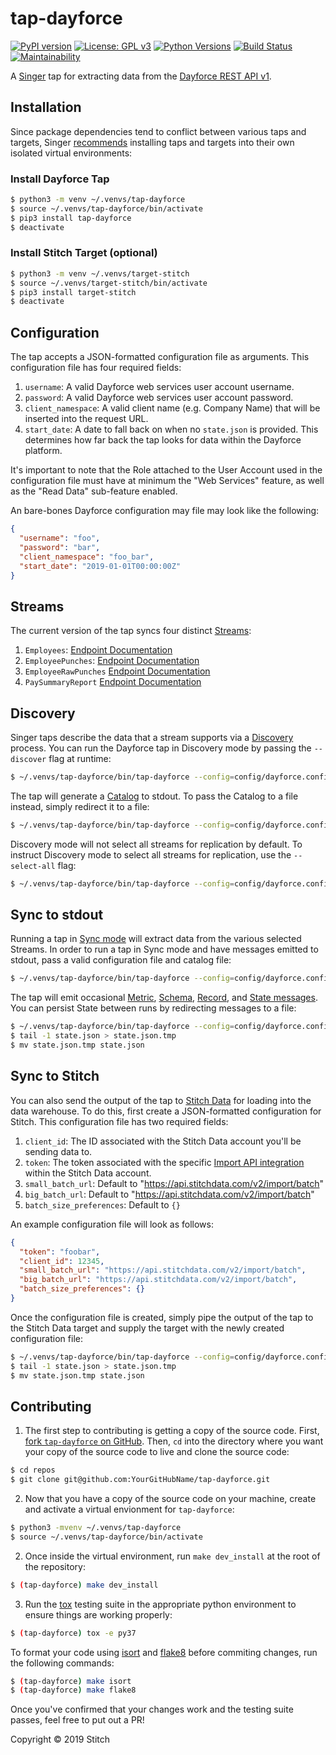 # tap-dayforce
[![PyPI version](https://badge.fury.io/py/tap-dayforce.svg)](https://badge.fury.io/py/tap-dayforce)
[![License: GPL v3](https://img.shields.io/badge/License-GPLv3-blue.svg)](https://www.gnu.org/licenses/gpl-3.0)
[![Python Versions](https://img.shields.io/badge/python-3.6%20%7C%203.7-blue.svg)](https://pypi.python.org/pypi/ansicolortags/)
[![Build Status](https://travis-ci.com/goodeggs/tap-pagerduty.svg?branch=master)](https://travis-ci.com/goodeggs/tap-dayforce.svg?branch=master)
[![Maintainability](https://api.codeclimate.com/v1/badges/7225a0fe514477edc17c/maintainability)](https://codeclimate.com/github/goodeggs/tap-dayforce/maintainability)

A [Singer](https://www.singer.io/) tap for extracting data from the [Dayforce REST API v1](https://developers.dayforce.com/Build/RESTful-general-URL-structure.aspx).

## Installation

Since package dependencies tend to conflict between various taps and targets, Singer [recommends](https://github.com/singer-io/getting-started/blob/master/docs/RUNNING_AND_DEVELOPING.md#running-singer-with-python) installing taps and targets into their own isolated virtual environments:

### Install Dayforce Tap

```bash
$ python3 -m venv ~/.venvs/tap-dayforce
$ source ~/.venvs/tap-dayforce/bin/activate
$ pip3 install tap-dayforce
$ deactivate
```

### Install Stitch Target (optional)

```bash
$ python3 -m venv ~/.venvs/target-stitch
$ source ~/.venvs/target-stitch/bin/activate
$ pip3 install target-stitch
$ deactivate
```

## Configuration

The tap accepts a JSON-formatted configuration file as arguments. This configuration file has four required fields:

1. `username`: A valid Dayforce web services user account username.
2. `password`: A valid Dayforce web services user account password.
3. `client_namespace`: A valid client name (e.g. Company Name) that will be inserted into the request URL.
4. `start_date`: A date to fall back on when no `state.json` is provided. This determines how far back the tap looks for data within the Dayforce platform.

It's important to note that the Role attached to the User Account used in the configuration file must have at minimum the "Web Services" feature, as well as the "Read Data" sub-feature enabled.

An bare-bones Dayforce configuration may file may look like the following:

```json
{
  "username": "foo",
  "password": "bar",
  "client_namespace": "foo_bar",
  "start_date": "2019-01-01T00:00:00Z"
}
```

## Streams

The current version of the tap syncs four distinct [Streams](https://github.com/singer-io/getting-started/blob/master/docs/SYNC_MODE.md#streams):
1. `Employees`: [Endpoint Documentation](https://developers.dayforce.com/Build/API-Explorer/Employee/GET-Employee-Details.aspx)
2. `EmployeePunches`: [Endpoint Documentation](https://developers.dayforce.com/Build/API-Explorer/Time-Management/Employee-Punches.aspx)
3. `EmployeeRawPunches` [Endpoint Documentation](https://developers.dayforce.com/Build/API-Explorer/Time-Management/Employee-Raw-Punches.aspx)
4. `PaySummaryReport` [Endpoint Documentation](https://developers.dayforce.com/Build/API-Explorer/Reporting/GET-Reports.aspx)

## Discovery

Singer taps describe the data that a stream supports via a [Discovery](https://github.com/singer-io/getting-started/blob/master/docs/DISCOVERY_MODE.md#discovery-mode) process. You can run the Dayforce tap in Discovery mode by passing the `--discover` flag at runtime:

```bash
$ ~/.venvs/tap-dayforce/bin/tap-dayforce --config=config/dayforce.config.json --discover
```

The tap will generate a [Catalog](https://github.com/singer-io/getting-started/blob/master/docs/DISCOVERY_MODE.md#the-catalog) to stdout. To pass the Catalog to a file instead, simply redirect it to a file:

```bash
$ ~/.venvs/tap-dayforce/bin/tap-dayforce --config=config/dayforce.config.json --discover > catalog.json
```

Discovery mode will not select all streams for replication by default. To instruct Discovery mode to select all streams for replication, use the `--select-all` flag:

```bash
$ ~/.venvs/tap-dayforce/bin/tap-dayforce --config=config/dayforce.config.json --discover --select-all > catalog.json
```

## Sync to stdout

Running a tap in [Sync mode](https://github.com/singer-io/getting-started/blob/master/docs/SYNC_MODE.md#sync-mode) will extract data from the various selected Streams. In order to run a tap in Sync mode and have messages emitted to stdout, pass a valid configuration file and catalog file:

```bash
$ ~/.venvs/tap-dayforce/bin/tap-dayforce --config=config/dayforce.config.json --catalog=catalog.json
```

The tap will emit occasional [Metric](https://github.com/singer-io/getting-started/blob/master/docs/SYNC_MODE.md#metric-messages), [Schema](https://github.com/singer-io/getting-started/blob/master/docs/SPEC.md#schema-message), [Record](https://github.com/singer-io/getting-started/blob/master/docs/SPEC.md#record-message), and [State messages](https://github.com/singer-io/getting-started/blob/master/docs/SPEC.md#state-message). You can persist State between runs by redirecting messages to a file:

```bash
$ ~/.venvs/tap-dayforce/bin/tap-dayforce --config=config/dayforce.config.json --catalog=catalog.json >> state.json
$ tail -1 state.json > state.json.tmp
$ mv state.json.tmp state.json
```

## Sync to Stitch

You can also send the output of the tap to [Stitch Data](https://www.stitchdata.com/) for loading into the data warehouse. To do this, first create a JSON-formatted configuration for Stitch. This configuration file has two required fields:
1. `client_id`: The ID associated with the Stitch Data account you'll be sending data to.
2. `token`: The token associated with the specific [Import API integration](https://www.stitchdata.com/docs/integrations/import-api/) within the Stitch Data account.
3. `small_batch_url`: Default to "https://api.stitchdata.com/v2/import/batch"
4. `big_batch_url`: Default to "https://api.stitchdata.com/v2/import/batch"
5. `batch_size_preferences`: Default to `{}`

An example configuration file will look as follows:

```json
{
  "token": "foobar",
  "client_id": 12345,
  "small_batch_url": "https://api.stitchdata.com/v2/import/batch",
  "big_batch_url": "https://api.stitchdata.com/v2/import/batch",
  "batch_size_preferences": {}
}
```

Once the configuration file is created, simply pipe the output of the tap to the Stitch Data target and supply the target with the newly created configuration file:

```bash
$ ~/.venvs/tap-dayforce/bin/tap-dayforce --config=config/dayforce.config.json --catalog=catalog.json --state=state.json | ~/.venvs/target-stitch/bin/target-stitch --config=config/stitch.config.json >> state.json
$ tail -1 state.json > state.json.tmp
$ mv state.json.tmp state.json
```

## Contributing

1. The first step to contributing is getting a copy of the source code. First, [fork `tap-dayforce` on GitHub](https://github.com/goodeggs/tap-dayforce/fork). Then, `cd` into the directory where you want your copy of the source code to live and clone the source code:

```bash
$ cd repos
$ git clone git@github.com:YourGitHubName/tap-dayforce.git
```

2. Now that you have a copy of the source code on your machine, create and activate a virtual envionment for `tap-dayforce`:

```bash
$ python3 -mvenv ~/.venvs/tap-dayforce
$ source ~/.venvs/tap-dayforce/bin/activate
```

2. Once inside the virtual environment, run `make dev_install` at the root of the repository:

```bash
$ (tap-dayforce) make dev_install
```

3. Run the [tox](https://tox.readthedocs.io/en/latest/) testing suite in the appropriate python environment to ensure things are working properly:
```bash
$ (tap-dayforce) tox -e py37
```

To format your code using [isort](https://github.com/timothycrosley/isort) and [flake8](http://flake8.pycqa.org/en/latest/index.html) before commiting changes, run the following commands:

```bash
$ (tap-dayforce) make isort
$ (tap-dayforce) make flake8
```

Once you've confirmed that your changes work and the testing suite passes, feel free to put out a PR!

Copyright &copy; 2019 Stitch
